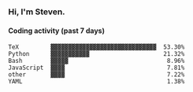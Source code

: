 ### Hi, I'm Steven.

#### Coding activity (past 7 days)
```
TeX         ▓▓▓▓▓▓▓▓▓▓▓▓▓▓▓▓▓▓▓▓▓▓▓▓▓▓▓▓▓▓  53.30%
Python      ▓▓▓▓▓▓▓▓▓▓▓                     21.32%
Bash        ▓▓▓▓▓                            8.96%
JavaScript  ▓▓▓▓                             7.81%
other       ▓▓▓▓                             7.22%
YAML                                         1.38%
```
